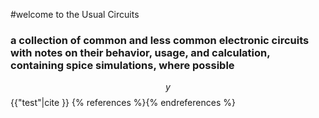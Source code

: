#welcome to the Usual Circuits
### a collection of common and less common electronic circuits with notes on their behavior, usage, and calculation, containing spice simulations, where possible
$$y$$
{{"test"|cite }}
{% references %}{% endreferences %}

